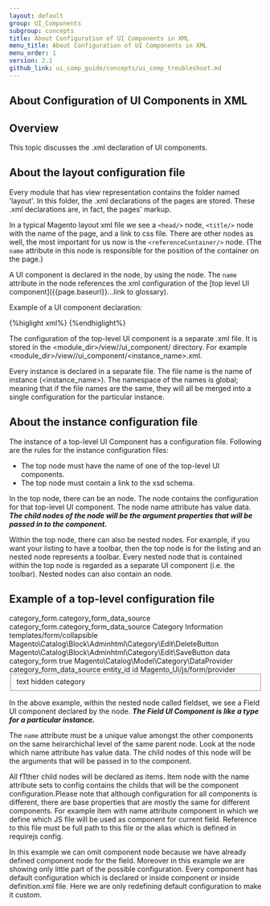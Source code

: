 ```yaml
---
layout: default
group: UI_Components
subgroup: concepts
title: About Configuration of UI Components in XML
menu_title: About Configuration of UI Components in XML
menu_order: 1
version: 2.1
github_link: ui_comp_guide/concepts/ui_comp_troubleshoot.md
---
```


## About Configuration of UI Components in XML

## Overview

This topic discusses the .xml declaration of UI components.


## About the layout configuration file
Every module that has view representation contains the folder named 'layout'. In this folder, the .xml declarations of the pages are stored. These .xml declarations are, in fact, the pages' markup.

In a typical Magento layout xml file we see a `<head/>` node, `<title/>` node with the name of the page, and a link to css file. There are other nodes as well, the most important for us now is the `<referenceContainer/>` node. (The `name` attribute in this node is responsible for the position of the container on the page.)

A UI component is declared in the <referenceContainer/> node, by using the <uiComponent/> node. The `name` attribute in the <uiComponent/> node references the xml configuration of the [top level UI component]({{page.baseurl}}...link to glossary).  

Example of a UI component declaration:

{%higlight xml%}
<referenceContainer name="page-container">
	<uiComponent name="%instance_name%">
</referenceContainer>
{%endhiglight%}

The configuration of the top-level UI component is a separate .xml file. It is stored in the <module_dir>/view/<area>/ui_component/ directory. For example <module_dir>/view/<area>/ui_component/<instance_name>.xml.

Every instance is declared in a separate file. The file name is the name of instance (<instance_name>). The namespace of the names is global; meaning that if the file names are the same, they will all be merged into a single configuration for the particular instance.

## About the instance configuration file

The instance of a top-level UI Component has a configuration file. Following are the rules for the instance configuration files:

* The top node must have the name of one of the top-level UI components.
* The top node must contain a link to the xsd schema.

In the top node, there can be an <argument/> node. The <argument/> node contains the configuration for that top-level UI component. The <argument/> node name attribute has value data. ***The child nodes of the <argument> node will be the argument properties that will be passed in to the component.***

Within the top node, there can also be nested nodes. For example, if you want your listing to have a toolbar, then the top node is for the listing and an nested node represents a toolbar. Every nested node that is contained within the top node is regarded as a separate UI component (i.e. the toolbar). Nested nodes can also contain an <argument> node.


## Example of a top-level configuration file

<?xml version="1.0" encoding="UTF-8"?>
<!--
/**
 * Copyright © 2016 Magento. All rights reserved.
 * See COPYING.txt for license details.
 */
-->
<form xmlns:xsi="http://www.w3.org/2001/XMLSchema-instance"
      xsi:noNamespaceSchemaLocation="urn:magento:module:Magento_Ui:etc/ui_configuration.xsd">
    <argument name="data" xsi:type="array">
        <item name="js_config" xsi:type="array">
            <item name="provider" xsi:type="string">category_form.category_form_data_source</item>
            <item name="deps" xsi:type="string">category_form.category_form_data_source</item>
        </item>
        <item name="label" xsi:type="string" translate="true">Category Information</item>
        <item name="template" xsi:type="string">templates/form/collapsible</item>
        <item name="buttons" xsi:type="array">
            <item name="delete" xsi:type="string">Magento\Catalog\Block\Adminhtml\Category\Edit\DeleteButton</item>
            <item name="save" xsi:type="string">Magento\Catalog\Block\Adminhtml\Category\Edit\SaveButton</item>
        </item>
        <item name="config" xsi:type="array">
            <item name="dataScope" xsi:type="string">data</item>
            <item name="namespace" xsi:type="string">category_form</item>
        </item>
        <item name="reverseMetadataMerge" xsi:type="boolean">true</item>
    </argument>
    <dataSource name="category_form_data_source">
        <argument name="dataProvider" xsi:type="configurableObject">
            <argument name="class" xsi:type="string">Magento\Catalog\Model\Category\DataProvider</argument>
            <argument name="name" xsi:type="string">category_form_data_source</argument>
            <argument name="primaryFieldName" xsi:type="string">entity_id</argument>
            <argument name="requestFieldName" xsi:type="string">id</argument>
            <argument name="data" xsi:type="array">
                <item name="config" xsi:type="array">
                    <item name="submit_url" xsi:type="url" path="catalog/category/save"/>
                    <item name="validate_url" xsi:type="url" path="catalog/category/validate"/>
                </item>
            </argument>
        </argument>
        <argument name="data" xsi:type="array">
            <item name="js_config" xsi:type="array">
                <item name="component" xsi:type="string">Magento_Ui/js/form/provider</item>
            </item>
        </argument>
    </dataSource>
    <fieldset name="general">
        <field name="id">
            <argument name="data" xsi:type="array">
                <item name="config" xsi:type="array">
                    <item name="dataType" xsi:type="string">text</item>
                    <item name="formElement" xsi:type="string">hidden</item>
                    <item name="source" xsi:type="string">category</item>
                </item>
            </argument>
        </field>
    </fieldset>
</form>

In the above example, within the nested node called fieldset, we see  a Field UI component declared by the <field name="id"> node. ***The Field UI Component is like a type for a particular instance.***

The `name` attribute must be a unique value amongst the other components on the same heirarchichal level of the same parent node. Look at the <argument>node which name attribute has value data. The child nodes of this node will be the arguments that will be passed in to the component.

All fTther child nodes will be declared as items. Item node with the name attribute sets to config contains the childs that will be the component configuration.Please note that although configuration for all components is different, there are base properties that are mostly the same for different components. For example item with name attribute component in which we define which JS file will be used as component for current field. Reference to this file must be full path to this file or the alias which is defined in requirejs config.

In this example we can omit component node because we have already defined component node for the field. Moreover in this example we are showing only little part of the possible configuration. Every component has default configuration which is declared or inside component or inside definition.xml file. Here we are only redefining default configuration to make it custom.   
